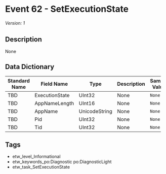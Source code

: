 # Event 62 - SetExecutionState
###### Version: 1

## Description
None

## Data Dictionary
|Standard Name|Field Name|Type|Description|Sample Value|
|---|---|---|---|---|
|TBD|ExecutionState|UInt32|None|`None`|
|TBD|AppNameLength|UInt16|None|`None`|
|TBD|AppName|UnicodeString|None|`None`|
|TBD|Pid|UInt32|None|`None`|
|TBD|Tid|UInt32|None|`None`|

## Tags
* etw_level_Informational
* etw_keywords_po:Diagnostic po:DiagnosticLight
* etw_task_SetExecutionState
